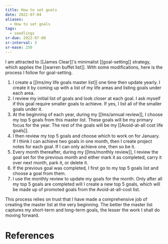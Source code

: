 ```yaml
---
title: How to set goals
date: 2022-07-04
aliases:
  - How to set goals
tags:
  - seedlings
sr-due: 2022-07-08
sr-interval: 3
sr-ease: 250
---
```

I am attracted to [[James Clear]]'s minimalist [[goal-setting]] strategy, which applies the [[warren buffet list]]. With some modifications, here is the process I follow for goal-setting.

1. I create a [[lms/my life goals master list]] one time then update yearly. I create it by coming up with a list of my life areas and listing goals under each area.
2. I review my initial list of goals and look closer at each goal. I ask myself if this  goal require smaller goals to achieve. If yes, I list all of the smaller goals under it.
3. At the beginning of each year, during my [[lms/annual review]], I choose my top 5 goals from this master list. These goals will be my primary focus for the year. The rest of the goals will be my [[Avoid-at-all cost life goals]].
4. I then review my top 5 goals and choose which to work on for January. If I think I can achieve two goals in one month, then I create project notes for each goal. If I can only achieve one, then so be it.
5. Every month thereafter, during my [[lms/monthly review]], I review the goal set for the previous month and either mark it as completed, carry it over next month, park it, or delete it.
6. If the previous goal was completed, I first go to my top 5 goals list and choose a goal from them.
7. I use the monthly review to update my goals for the month. Only after all my top 5 goals are completed will I create a new top 5 goals, which will be made up of promoted goals from the Avoid-at-all-cost list.

This process relies on trust that I have made a comprehensive job of creating the master list at the very beginning. The better the master list captures my short-term and long-term goals, the lesser the work I shall do moving forward.

# References
